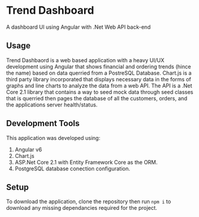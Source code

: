 # Trend Dashboard
A dashboard UI using Angular with .Net Web API back-end

## Usage
Trend Dashbaord is a web based application with a heavy UI/UX development using Angular that shows financial and ordering trends (hince the name) based on data querried from a PostreSQL Database.
Chart.js is a third party library incorporated that displays necessary data in the forms of graphs and line charts to analyze the data from a web API. The API is a .Net Core 2.1 library that contains a way to seed mock data through seed classes that is querried then pages the database of all the customers, orders, and the applications server health/status. 

## Development Tools
This application was developed using:
1. Angular v6
2. Chart.js
3. ASP.Net Core 2.1 with Entity Framework Core as the ORM.
4. PostgreSQL database conection configuration.

## Setup
To download the application, clone the repository then run `npm i` to download any missing dependancies required for the project.

